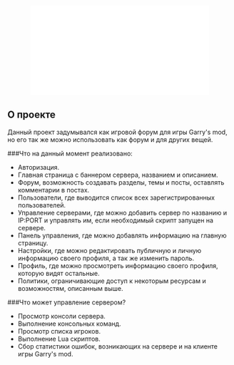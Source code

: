 <p align="center"><a href="#" target="_blank"><img src="https://raw.githubusercontent.com/kme84/Forum-Gmod/45618db6260c261d4047da44e8cb1a75428d5ef9/forum-gmod-logo.svg" width="400"></a></p>

## О проекте

Данный проект задумывался как игровой форум для игры Garry's mod, но его так же можно использовать как форум и для других вещей.

###Что на данный момент реализовано:
- Авторизация.
- Главная страница с баннером сервера, названием и описанием.
- Форум, возможность создавать разделы, темы и посты, оставлять комментарии в постах.
- Пользователи, где выводится список всех зарегистрированных пользователей.
- Управление серверами, где можно добавить сервер по названию и IP:PORT и управлять им, если необходимый скрипт запущен на сервере.
- Панель управления, где можно добавлять информацию на главную страницу.
- Настройки, где можно редактировать публичную и личную информацию своего профиля, а так же изменить пароль.
- Профиль, где можно просмотреть информацию своего профиля, которую видят остальные.
- Политики, ограничивающие доступ к некоторым ресурсам и возможностям, описанным выше.

###Что может управление сервером?
- Просмотр консоли сервера.
- Выполнение консольных команд.
- Просмотр списка игроков.
- Выполнение Lua скриптов.
- Сбор статистики ошибок, возникающих на сервере и на клиенте игры Garry's mod.

